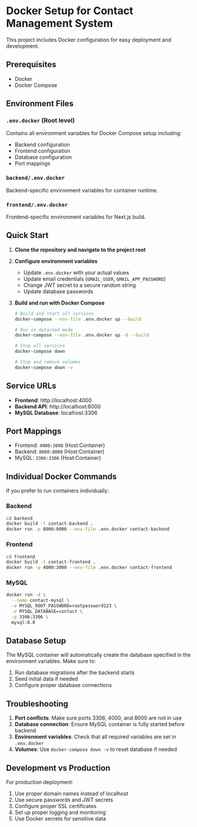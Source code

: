 # Docker Setup for Contact Management System

This project includes Docker configuration for easy deployment and development.

## Prerequisites

- Docker
- Docker Compose

## Environment Files

### `.env.docker` (Root level)
Contains all environment variables for Docker Compose setup including:
- Backend configuration
- Frontend configuration  
- Database configuration
- Port mappings

### `backend/.env.docker`
Backend-specific environment variables for container runtime.

### `frontend/.env.docker`
Frontend-specific environment variables for Next.js build.

## Quick Start

1. **Clone the repository and navigate to the project root**

2. **Configure environment variables**
   - Update `.env.docker` with your actual values
   - Update email credentials (`GMAIL_USER`, `GMAIL_APP_PASSWORD`)
   - Change JWT secret to a secure random string
   - Update database passwords

3. **Build and run with Docker Compose**
   ```bash
   # Build and start all services
   docker-compose --env-file .env.docker up --build

   # Run in detached mode
   docker-compose --env-file .env.docker up -d --build

   # Stop all services
   docker-compose down

   # Stop and remove volumes
   docker-compose down -v
   ```

## Service URLs

- **Frontend**: http://localhost:4000
- **Backend API**: http://localhost:8000
- **MySQL Database**: localhost:3306

## Port Mappings

- Frontend: `4000:3000` (Host:Container)
- Backend: `8000:8000` (Host:Container)
- MySQL: `3306:3306` (Host:Container)

## Individual Docker Commands

If you prefer to run containers individually:

### Backend
```bash
cd backend
docker build -t contact-backend .
docker run -p 8000:8000 --env-file .env.docker contact-backend
```

### Frontend
```bash
cd frontend
docker build -t contact-frontend .
docker run -p 4000:3000 --env-file .env.docker contact-frontend
```

### MySQL
```bash
docker run -d \
  --name contact-mysql \
  -e MYSQL_ROOT_PASSWORD=rootpassword123 \
  -e MYSQL_DATABASE=contact \
  -p 3306:3306 \
  mysql:8.0
```

## Database Setup

The MySQL container will automatically create the database specified in the environment variables. Make sure to:

1. Run database migrations after the backend starts
2. Seed initial data if needed
3. Configure proper database connections

## Troubleshooting

1. **Port conflicts**: Make sure ports 3306, 4000, and 8000 are not in use
2. **Database connection**: Ensure MySQL container is fully started before backend
3. **Environment variables**: Check that all required variables are set in `.env.docker`
4. **Volumes**: Use `docker-compose down -v` to reset database if needed

## Development vs Production

For production deployment:
1. Use proper domain names instead of localhost
2. Use secure passwords and JWT secrets
3. Configure proper SSL certificates
4. Set up proper logging and monitoring
5. Use Docker secrets for sensitive data
